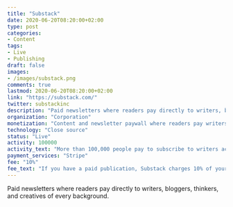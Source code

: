 ```yaml
---
title: "Substack"
date: 2020-06-20T08:20:00+02:00
type: post
categories:
- Content
tags:
- Live
- Publishing
draft: false
images:
- /images/substack.png
comments: true
lastmod: 2020-06-20T08:20:00+02:00
link: "https://substack.com/"
twitter: substackinc
description: "Paid newsletters where readers pay directly to writers, bloggers, thinkers, and creatives of every background."
organization: "Corporation"
monetization: "Content and newsletter paywall where readers pay writers directly"
technology: "Close source"
status: "Live"
activity: 100000
activity_text: "More than 100,000 people pay to subscribe to writers across the Substack"
payment_services: "Stripe"
fee: "10%"
fee_text: "If you have a paid publication, Substack charges 10% of your subscription revenue."
---
```


Paid newsletters where readers pay directly to writers, bloggers, thinkers, and creatives of every background.<!--more-->
